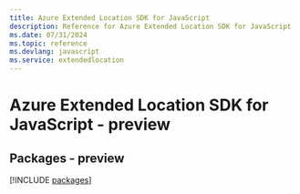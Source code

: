 ```yaml
---
title: Azure Extended Location SDK for JavaScript
description: Reference for Azure Extended Location SDK for JavaScript
ms.date: 07/31/2024
ms.topic: reference
ms.devlang: javascript
ms.service: extendedlocation
---
```

# Azure Extended Location SDK for JavaScript - preview
## Packages - preview
[!INCLUDE [packages](extended-location-index.md)]